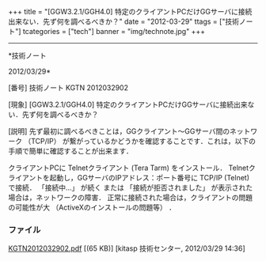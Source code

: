﻿+++
title = "[GGW3.2.1/GGH4.0] 特定のクライアントPCだけGGサーバに接続出来ない．先ず何を調べるべきか？"
date = "2012-03-29"
ttags = ["技術ノート"]
tcategories = ["tech"]
banner = "img/technote.jpg"
+++

-----------------------------------------------------------------------------------------------------------------------------

*技術ノート

2012/03/29*


[番号]
技術ノート KGTN 2012032902

[現象]
[GGW3.2.1/GGH4.0]
特定のクライアントPCだけGGサーバに接続出来ない．先ず何を調べるべきか？

[説明]
先ず最初に調べるべきことは，GGクライアント〜GGサーバ間のネットワーク
（TCP/IP）
が繋がっているかどうかを確認することです．これは，以下の手順で簡単に確認することが出来ます．

クライアントPCに Telnetクライアント (Tera Tarm) をインストール．
Telnetクライアントを起動し，GGサーバのIPアドレス：ポート番号に TCP/IP
(Telnet) で接続．
「接続中...」 が続く または 「接続が拒否されました」
が表示された場合は，ネットワークの障害．
正常に接続された場合は，クライアントの問題の可能性が大
（ActiveXのインストールの問題等） ．


### ファイル

 
 


[KGTN2012032902.pdf](http://techreport.kitasp.net/attachments/download/872/KGTN2012032902.pdf)
 [(65 KB)] [kitasp 技術センター, 2012/03/29
14:36]


 


 


